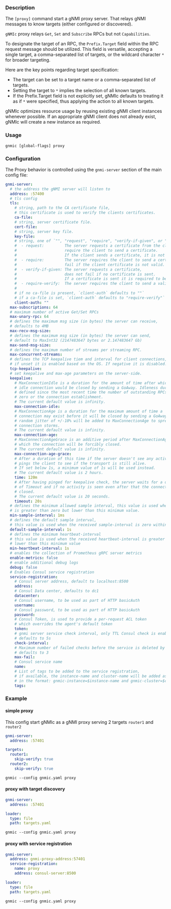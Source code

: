 ### Description

The `[proxy]` command start a gNMI proxy server. That relays gNMI messages to know targets (either configured or discovered).

`gNMIc` proxy relays `Get`, `Set` and `Subscribe` RPCs but not `Capabilities`.

To designate the target of an RPC, the `Prefix.Target` field within the RPC request message should be utilized. This field is versatile, accepting a single target, a comma-separated list of targets, or the wildcard character `*` for broader targeting.

Here are the key points regarding target specification:

- The target can be set to a target name or a comma-separated list of targets.
- Setting the target to `*` implies the selection of all known targets.
- If the Prefix.Target field is not explicitly set, gNMIc defaults to treating it as if `*` were specified, thus applying the action to all known targets.

gNMIc optimizes resource usage by reusing existing gNMI client instances whenever possible. If an appropriate gNMI client does not already exist, gNMIc will create a new instance as required.

### Usage

`gnmic [global-flags] proxy`

### Configuration

The Proxy behavior is controlled using the `gnmi-server` section of the main config file:

```yaml
gnmi-server:
  # the address the gNMI server will listen to
  address: :57400
  # tls config
  tls:
    # string, path to the CA certificate file,
    # this certificate is used to verify the clients certificates.
    ca-file:
    # string, server certificate file.
    cert-file:
    # string, server key file.
    key-file:
    # string, one of `"", "request", "require", "verify-if-given", or "require-verify" 
    #  - request:         The server requests a certificate from the client but does not 
    #                     require the client to send a certificate. 
    #                     If the client sends a certificate, it is not required to be valid.
    #  - require:         The server requires the client to send a certificate and does not 
    #                     fail if the client certificate is not valid.
    #  - verify-if-given: The server requests a certificate, 
    #                     does not fail if no certificate is sent. 
    #                     If a certificate is sent it is required to be valid.
    #  - require-verify:  The server requires the client to send a valid certificate.
    #
    # if no ca-file is present, `client-auth` defaults to ""`
    # if a ca-file is set, `client-auth` defaults to "require-verify"`
    client-auth: ""
  max-subscriptions: 64
  # maximum number of active Get/Set RPCs
  max-unary-rpc: 64
  # defines the maximum msg size (in bytes) the server can receive, 
  # defaults to 4MB
  max-recv-msg-size:
  # defines the maximum msg size (in bytes) the server can send,
  # default to MaxInt32 (2147483647 bytes or 2.147483647 Gb)
  max-send-msg-size:
  # defines the maximum number of streams per streaming RPC.
  max-concurrent-streams:
  # defines the TCP keepalive tiem and interval for client connections, 
  # if unset it is enabled based on the OS. If negative it is disabled.
  tcp-keepalive: 
  # set keepalive and max-age parameters on the server-side.
  keepalive:
    # MaxConnectionIdle is a duration for the amount of time after which an
    # idle connection would be closed by sending a GoAway. Idleness duration is
    # defined since the most recent time the number of outstanding RPCs became
    # zero or the connection establishment.
    # The current default value is infinity.
    max-connection-idle:
    # MaxConnectionAge is a duration for the maximum amount of time a
    # connection may exist before it will be closed by sending a GoAway. A
    # random jitter of +/-10% will be added to MaxConnectionAge to spread out
    # connection storms.
    # The current default value is infinity.
    max-connection-age:
    # MaxConnectionAgeGrace is an additive period after MaxConnectionAge after
    # which the connection will be forcibly closed.
    # The current default value is infinity.
    max-connection-age-grace:
    # After a duration of this time if the server doesn't see any activity it
    # pings the client to see if the transport is still alive.
    # If set below 1s, a minimum value of 1s will be used instead.
    # The current default value is 2 hours.
    time: 120m
    # After having pinged for keepalive check, the server waits for a duration
    # of Timeout and if no activity is seen even after that the connection is
    # closed.
    # The current default value is 20 seconds.
    timeout: 20s
  # defines the minimum allowed sample interval, this value is used when the received sample-interval 
  # is greater than zero but lower than this minimum value.
  min-sample-interval: 1ms
  # defines the default sample interval, 
  # this value is used when the received sample-interval is zero within a stream/sample subscription.
  default-sample-interval: 1s
  # defines the minimum heartbeat-interval
  # this value is used when the received heartbeat-interval is greater than zero but
  # lower than this minimum value
  min-heartbeat-interval: 1s
  # enables the collection of Prometheus gRPC server metrics
  enable-metrics: false
  # enable additional debug logs
  debug: false
  # Enables Consul service registration
  service-registration:
    # Consul server address, default to localhost:8500
    address:
    # Consul Data center, defaults to dc1
    datacenter: 
    # Consul username, to be used as part of HTTP basicAuth
    username:
    # Consul password, to be used as part of HTTP basicAuth
    password:
    # Consul Token, is used to provide a per-request ACL token 
    # which overrides the agent's default token
    token:
    # gnmi server service check interval, only TTL Consul check is enabled
    # defaults to 5s
    check-interval:
    # Maximum number of failed checks before the service is deleted by Consul
    # defaults to 3
    max-fail:
    # Consul service name
    name:
    # List of tags to be added to the service registration, 
    # if available, the instance-name and cluster-name will be added as tags,
    # in the format: gnmic-instance=$instance-name and gnmic-cluster=$cluster-name
    tags:
```

### Example

#### simple proxy

This config start gNMIc as a gNMI proxy serving 2 targets `router1` and `router2`

```yaml
gnmi-server:
  address: :57401

targets:
  router1:
    skip-verify: true
  router2:
    skip-verify: true
```

```shell
gnmic --config gnmic.yaml proxy
```

#### proxy with target discovery

```yaml
gnmi-server:
  address: :57401

loader:
  type: file
  path: targets.yaml
```

```shell
gnmic --config gnmic.yaml proxy
```

#### proxy with service registration

```yaml
gnmi-server:
  address: gnmi-proxy-address:57401
  service-registration:
    name: proxy
    address: consul-server:8500

loader:
  type: file
  path: targets.yaml
```

```shell
gnmic --config gnmic.yaml proxy
```
